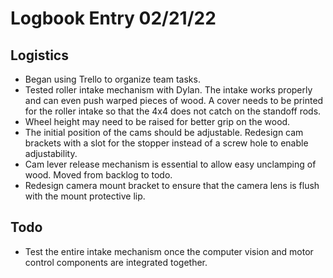 # Logbook Entry 02/21/22
## Logistics
- Began using Trello to organize team tasks.
- Tested roller intake mechanism with Dylan. The intake works properly and can even push warped pieces of wood. A cover needs to be printed for the roller intake so that the 4x4 does not catch on the standoff rods.
- Wheel height may need to be raised for better grip on the wood.
- The initial position of the cams should be adjustable. Redesign cam brackets with a slot for the stopper instead of a screw hole to enable adjustability.
- Cam lever release mechanism is essential to allow easy unclamping of wood. Moved from backlog to todo.
- Redesign camera mount bracket to ensure that the camera lens is flush with the mount protective lip.

## Todo
- Test the entire intake mechanism once the computer vision and motor control components are integrated together.